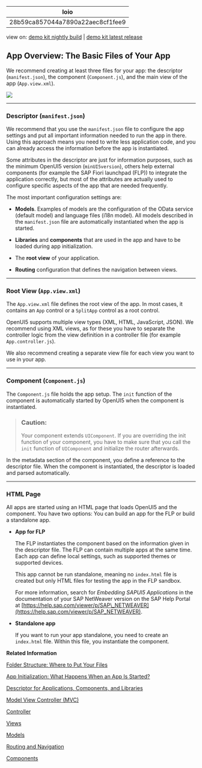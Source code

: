 <!-- loio28b59ca857044a7890a22aec8cf1fee9 -->

| loio |
| -----|
| 28b59ca857044a7890a22aec8cf1fee9 |

<div id="loio">

view on: [demo kit nightly build](https://openui5nightly.hana.ondemand.com/#/topic/28b59ca857044a7890a22aec8cf1fee9) | [demo kit latest release](https://openui5.hana.ondemand.com/#/topic/28b59ca857044a7890a22aec8cf1fee9)</div>

## App Overview: The Basic Files of Your App

We recommend creating at least three files for your app: the descriptor \(`manifest.json`\), the component \(`Component.js`\), and the main view of the app \(`App.view.xml`\).

 ![](loioeeae30fe7983476a9777e809a8820147_LowRes.png) 

***

### Descriptor \(`manifest.json`\)

We recommend that you use the `manifest.json` file to configure the app settings and put all important information needed to run the app in there. Using this approach means you need to write less application code, and you can already access the information before the app is instantiated.

Some attributes in the descriptor are just for information purposes, such as the minimum OpenUI5 version \(`minUI5version`\), others help external components \(for example the SAP Fiori launchpad \(FLP\)\) to integrate the application correctly, but most of the attributes are actually used to configure specific aspects of the app that are needed frequently.

The most important configuration settings are:

-   **Models**. Examples of models are the configuration of the OData service \(default model\) and language files \(i18n model\). All models described in the `manifest.json` file are automatically instantiated when the app is started.

-   **Libraries** and **components** that are used in the app and have to be loaded during app initialization.

-   The **root view** of your application.

-   **Routing** configuration that defines the navigation between views.


***

### Root View \(`App.view.xml`\)

The `App.view.xml` file defines the root view of the app. In most cases, it contains an `App` control or a `SplitApp` control as a root control.

OpenUI5 supports multiple view types \(XML, HTML, JavaScript, JSON\). We recommend using XML views, as for these you have to separate the controller logic from the view definition in a controller file \(for example `App.controller.js`\).

We also recommend creating a separate view file for each view you want to use in your app.

***

### Component \(`Component.js`\)

The `Component.js` file holds the app setup. The `init` function of the component is automatically started by OpenUI5 when the component is instantiated.

> ### Caution:  
> Your component extends `UIComponent`. If you are overriding the init function of your component, you have to make sure that you call the `init` function of `UIComponent` and initialize the router afterwards.

In the metadata section of the component, you define a reference to the descriptor file. When the component is instantiated, the descriptor is loaded and parsed automatically.

***

### HTML Page

All apps are started using an HTML page that loads OpenUI5 and the component. You have two options: You can build an app for the FLP or build a standalone app.

-   **App for FLP**

    The FLP instantiates the component based on the information given in the descriptor file. The FLP can contain multiple apps at the same time. Each app can define local settings, such as supported themes or supported devices.

    This app cannot be run standalone, meaning no `index.html` file is created but only HTML files for testing the app in the FLP sandbox.

    For more information, search for *Embedding SAPUI5 Applications* in the documentation of your SAP NetWeaver version on the SAP Help Portal at [https://help.sap.com/viewer/p/SAP\_NETWEAVER](https://help.sap.com/viewer/p/SAP_NETWEAVER).

-   **Standalone app**

    If you want to run your app standalone, you need to create an `index.html` file. Within this file, you instantiate the component.


**Related Information**  


[Folder Structure: Where to Put Your Files](Folder_Structure_Where_to_Put_Your_Files_003f755.md)

[App Initialization: What Happens When an App Is Started?](App_Initialization_What_Happens_When_an_App_Is_Started_d2f5869.md)

[Descriptor for Applications, Components, and Libraries](Descriptor_for_Applications,_Components,_and_Libraries_be0cf40.md)

[Model View Controller \(MVC\)](Model_View_Controller_(MVC)_91f2334.md)

[Controller](Controller_121b8e6.md)

[Views](Views_91f27e3.md)

[Models](Models_e1b6259.md)

[Routing and Navigation](Routing_and_Navigation_3d18f20.md)

[Components](Components_958ead5.md)

